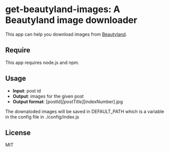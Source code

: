 # get-beautyland-images: A Beautyland image downloader

This app can help you download images from [Beautyland](https://beautyland.royvbtw.uk).

## Require

This app requires node.js and npm.

## Usage

+ **Input**: post id
+ **Output**: images for the given post
+ **Output format**: [postId]_[postTitle]_[indexNumber].jpg

The downaloded images will be saved in DEFAULT_PATH which is a variable in the config file in ./config/index.js

## License
MIT

